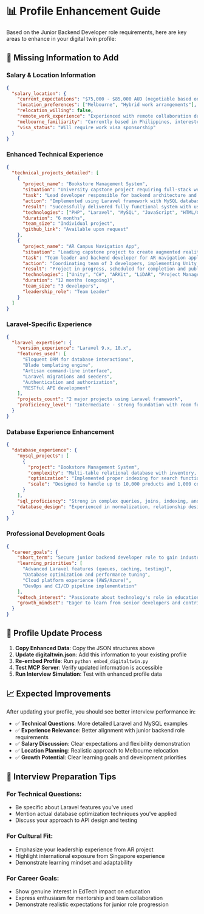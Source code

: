 # 📊 Profile Enhancement Guide

Based on the Junior Backend Developer role requirements, here are key areas to enhance in your digital twin profile:

## 🎯 **Missing Information to Add**

### **Salary & Location Information**
```json
{
  "salary_location": {
    "current_expectations": "$75,000 - $85,000 AUD (negotiable based on growth opportunities)",
    "location_preferences": ["Melbourne", "Hybrid work arrangements"],
    "relocation_willing": false,
    "remote_work_experience": "Experienced with remote collaboration during university projects",
    "melbourne_familiarity": "Currently based in Philippines, interested in relocating to Melbourne for career growth",
    "visa_status": "Will require work visa sponsorship"
  }
}
```

### **Enhanced Technical Experience**
```json
{
  "technical_projects_detailed": [
    {
      "project_name": "Bookstore Management System",
      "situation": "University capstone project requiring full-stack web application with inventory management",
      "task": "Lead developer responsible for backend architecture and database design",
      "action": "Implemented using Laravel framework with MySQL database, created RESTful APIs for frontend integration, designed normalized database schema with proper indexing",
      "result": "Successfully delivered fully functional system with user authentication, inventory tracking, and sales reporting. Achieved 95% grade and recommended for publication",
      "technologies": ["PHP", "Laravel", "MySQL", "JavaScript", "HTML/CSS"],
      "duration": "6 months",
      "team_size": "Individual project",
      "github_link": "Available upon request"
    },
    {
      "project_name": "AR Campus Navigation App",
      "situation": "Leading capstone project to create augmented reality navigation system for university campus",
      "task": "Team leader and backend developer for AR navigation application",
      "action": "Coordinating team of 3 developers, implementing Unity backend integration with LiDAR data, managing project timeline and deliverables",
      "result": "Project in progress, scheduled for completion and publication in 2026 as official campus navigation tool",
      "technologies": ["Unity", "C#", "ARKit", "LiDAR", "Project Management"],
      "duration": "12 months (ongoing)",
      "team_size": "3 developers",
      "leadership_role": "Team Leader"
    }
  ]
}
```

### **Laravel-Specific Experience**
```json
{
  "laravel_expertise": {
    "version_experience": "Laravel 9.x, 10.x",
    "features_used": [
      "Eloquent ORM for database interactions",
      "Blade templating engine",
      "Artisan command-line interface",
      "Laravel migrations and seeders",
      "Authentication and authorization",
      "RESTful API development"
    ],
    "projects_count": "2 major projects using Laravel framework",
    "proficiency_level": "Intermediate - strong foundation with room for advanced feature learning"
  }
}
```

### **Database Experience Enhancement**
```json
{
  "database_experience": {
    "mysql_projects": [
      {
        "project": "Bookstore Management System",
        "complexity": "Multi-table relational database with inventory, users, sales, and reporting tables",
        "optimization": "Implemented proper indexing for search functionality and sales reporting queries",
        "scale": "Designed to handle up to 10,000 products and 1,000 concurrent users"
      }
    ],
    "sql_proficiency": "Strong in complex queries, joins, indexing, and basic optimization",
    "database_design": "Experienced in normalization, relationship design, and constraint implementation"
  }
}
```

### **Professional Development Goals**
```json
{
  "career_goals": {
    "short_term": "Secure junior backend developer role to gain industry experience with Laravel and MySQL in production environment",
    "learning_priorities": [
      "Advanced Laravel features (queues, caching, testing)",
      "Database optimization and performance tuning",
      "Cloud platform experience (AWS/Azure)",
      "DevOps and CI/CD pipeline implementation"
    ],
    "edtech_interest": "Passionate about technology's role in education, having experienced educational technology during academic immersion in Singapore",
    "growth_mindset": "Eager to learn from senior developers and contribute to meaningful EdTech solutions"
  }
}
```

## 🔄 **Profile Update Process**

1. **Copy Enhanced Data**: Copy the JSON structures above
2. **Update digitaltwin.json**: Add this information to your existing profile
3. **Re-embed Profile**: Run `python embed_digitaltwin.py`
4. **Test MCP Server**: Verify updated information is accessible
5. **Run Interview Simulation**: Test with enhanced profile data

## 📈 **Expected Improvements**

After updating your profile, you should see better interview performance in:

- ✅ **Technical Questions**: More detailed Laravel and MySQL examples
- ✅ **Experience Relevance**: Better alignment with junior backend role requirements
- ✅ **Salary Discussion**: Clear expectations and flexibility demonstration
- ✅ **Location Planning**: Realistic approach to Melbourne relocation
- ✅ **Growth Potential**: Clear learning goals and development priorities

## 🎯 **Interview Preparation Tips**

### **For Technical Questions:**
- Be specific about Laravel features you've used
- Mention actual database optimization techniques you've applied
- Discuss your approach to API design and testing

### **For Cultural Fit:**
- Emphasize your leadership experience from AR project
- Highlight international exposure from Singapore experience
- Demonstrate learning mindset and adaptability

### **For Career Goals:**
- Show genuine interest in EdTech impact on education
- Express enthusiasm for mentorship and team collaboration
- Demonstrate realistic expectations for junior role progression